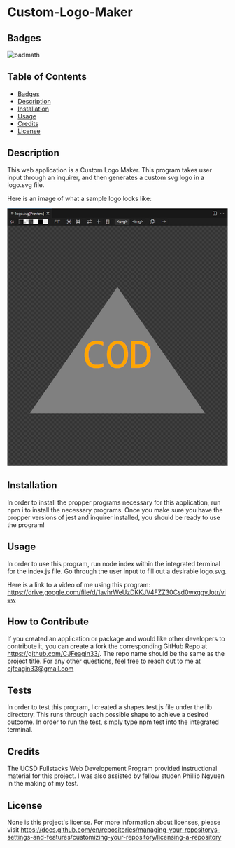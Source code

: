 # Custom-Logo-Maker

## Badges

![badmath](https://img.shields.io/github/languages/top/lernantino/badmath)

## Table of Contents

  - [Badges](#badges)
  - [Description](#description)
  - [Installation](#installation)
  - [Usage](#usage)
  - [Credits](#credits)
  - [License](#license)

## Description

This web application is a Custom Logo Maker. This program takes user input through an inquirer, and then generates a custom svg logo in a logo.svg file.

Here is an image of what a sample logo looks like: 

<img src="./sampleLogoScreenshot.png"></img>

## Installation

In order to install the propper programs necessary for this application, run npm i to install the necessary programs. Once you make sure you have the propper versions of jest and inquirer installed, you should be ready to use the program!

## Usage

In order to use this program, run node index within the integrated terminal for the index.js file. Go through the user input to fill out a desirable logo.svg.

Here is a link to a video of me using this program: https://drive.google.com/file/d/1avhrWeUzDKKJV4FZZ30Csd0wxggvJotr/view

## How to Contribute

If you created an application or package and would like other developers to contribute it, you can create a fork the corresponding GitHub Repo at https://github.com/CJFeagin33/. The repo name should be the same as the project title. For any other questions, feel free to reach out to me at cjfeagin33@gmail.com

## Tests

In order to test this program, I created a shapes.test.js file under the lib directory. This runs through each possible shape to achieve a desired outcome. In order to run the test, simply type npm test into the integrated terminal.

## Credits

The UCSD Fullstacks Web Developement Program provided instructional material for this project. I was also assisted by fellow studen Phillip Ngyuen in the making of my test. 

## License

None is this project's license. For more information about licenses, please visit https://docs.github.com/en/repositories/managing-your-repositorys-settings-and-features/customizing-your-repository/licensing-a-repository